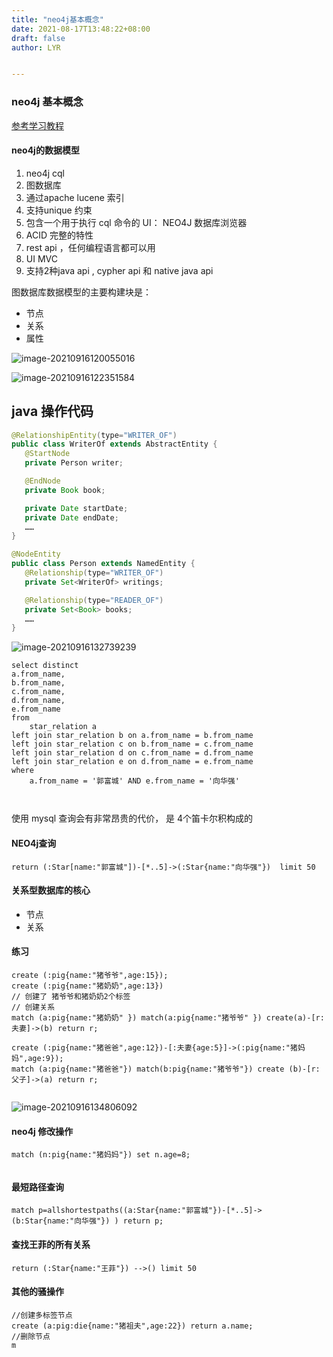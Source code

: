 ```yaml
---
title: "neo4j基本概念"
date: 2021-08-17T13:48:22+08:00
draft: false
author: LYR


---
```




### neo4j 基本概念





[参考学习教程](https://www.bilibili.com/video/BV1tM4y1g7fk?p=33&spm_id_from=pageDriver)



####  neo4j的数据模型

1. neo4j cql
2. 图数据库
3. 通过apache lucene 索引
4. 支持unique 约束
5. 包含一个用于执行 cql 命令的 UI： NEO4J 数据库浏览器
6. ACID 完整的特性
7. rest api ，任何编程语言都可以用
8. UI MVC 
9. 支持2种java api , cypher api 和 native java api









图数据库数据模型的主要构建块是：

- 节点
- 关系
- 属性



![image-20210916120055016](https://cdn.jsdelivr.net/gh/lyr-2000/images_repo_2021_ASUS/2021_09_16_12_00_57image-20210916120055016.png)







![image-20210916122351584](https://cdn.jsdelivr.net/gh/lyr-2000/images_repo_2021_ASUS/2021_09_16_12_23_53image-20210916122351584.png)







## java 操作代码



```java
@RelationshipEntity(type="WRITER_OF")
public class WriterOf extends AbstractEntity {
   @StartNode
   private Person writer;

   @EndNode
   private Book book;

   private Date startDate;
   private Date endDate;
   ……
}

@NodeEntity
public class Person extends NamedEntity {
   @Relationship(type="WRITER_OF")
   private Set<WriterOf> writings;

   @Relationship(type="READER_OF")
   private Set<Book> books;
   ……
}
```





![image-20210916132739239](https://cdn.jsdelivr.net/gh/lyr-2000/images_repo_2021_ASUS/2021_09_16_13_27_41image-20210916132739239.png)



```mysql
select distinct 
a.from_name,
b.from_name,
c.from_name,
d.from_name,
e.from_name
from 
	star_relation a
left join star_relation b on a.from_name = b.from_name
left join star_relation c on b.from_name = c.from_name
left join star_relation d on c.from_name = d.from_name
left join star_relation e on d.from_name = e.from_name
where 
	a.from_name = '郭富城' AND e.from_name = '向华强'



```



使用 mysql 查询会有非常昂贵的代价， 是 4个笛卡尔积构成的

#### NEO4j查询

```cypher
return (:Star[name:"郭富城"])-[*..5]->(:Star{name:"向华强"})  limit 50
```



#### 关系型数据库的核心

- 节点
- 关系





####  练习

```cypher
create (:pig{name:"猪爷爷",age:15});
create (:pig{name:"猪奶奶",age:13})
// 创建了 猪爷爷和猪奶奶2个标签
// 创建关系
match (a:pig{name:"猪奶奶" }) match(a:pig{name:"猪爷爷" }) create(a)-[r:夫妻]->(b) return r;

create (:pig{name:"猪爸爸",age:12})-[:夫妻{age:5}]->(:pig{name:"猪妈妈",age:9});
match (a:pig{name:"猪爸爸"}) match(b:pig{name:"猪爷爷"}) create (b)-[r:父子]->(a) return r;
                                                                
```



![image-20210916134806092](https://cdn.jsdelivr.net/gh/lyr-2000/images_repo_2021_ASUS/2021_09_16_13_48_06image-20210916134806092.png)





####  neo4j 修改操作

```cypher
match (n:pig{name:"猪妈妈"}) set n.age=8;
 
```



####  最短路径查询

```cypher
match p=allshortestpaths((a:Star{name:"郭富城"})-[*..5]->(b:Star{name:"向华强"}) ) return p;
```



#### 查找王菲的所有关系

```cypher
return (:Star{name:"王菲"}) -->() limit 50
```



####  其他的骚操作

```cypher
//创建多标签节点
create (a:pig:die{name:"猪祖夫",age:22}) return a.name;
//删除节点
m             
```






